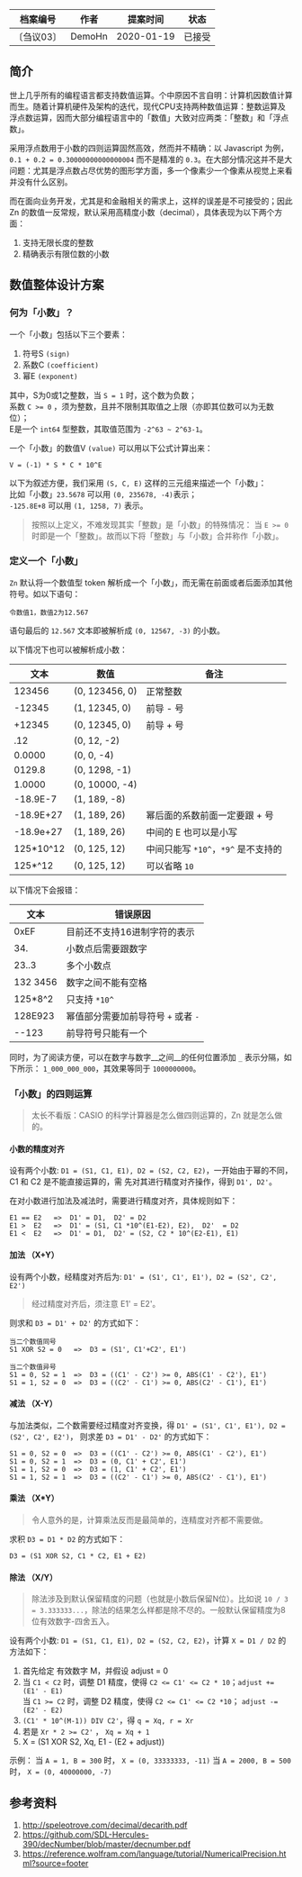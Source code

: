 | 档案编号| 作者| 提案时间 | 状态 |
|:----:|:----:|:----:|:----:|
|〔刍议03〕| DemoHn | 2020-01-19| 已接受 |

## 简介

世上几乎所有的编程语言都支持数值运算。个中原因不言自明：计算机因数值计算而生。随着计算机硬件及架构的迭代，现代CPU支持两种数值运算：整数运算及浮点数运算，因而大部分编程语言中的「数值」大致对应两类：「整数」和「浮点数」。

采用浮点数用于小数的四则运算固然高效，然而并不精确：以 Javascript 为例， `0.1 + 0.2 = 0.30000000000000004` 而不是精准的 `0.3`。在大部分情况这并不是大问题：尤其是浮点数占尽优势的图形学方面，多一个像素少一个像素从视觉上来看并没有什么区别。

而在面向业务开发，尤其是和金融相关的需求上，这样的误差是不可接受的；因此 Zn 的数值一反常规，默认采用高精度小数（decimal），具体表现为以下两个方面：

1. 支持无限长度的整数
2. 精确表示有限位数的小数

## 数值整体设计方案

### 何为「小数」？

一个「小数」包括以下三个要素：
1. 符号S `(sign)`
2. 系数C `(coefficient)`
3. 幂E `(exponent)`

其中，S为0或1之整数，当 `S = 1` 时，这个数为负数；  
    系数 `C >= 0` ，须为整数，且并不限制其取值之上限（亦即其位数可以为无数位）；  
    E是一个 `int64` 型整数，其取值范围为 `-2^63 ~ 2^63-1`。   

一个「小数」的数值V `(value)` 可以用以下公式计算出来：
```
V = (-1) * S * C * 10^E
```

以下为叙述方便，我们采用 `(S, C, E)` 这样的三元组来描述一个「小数」：  
比如「小数」`23.5678` 可以用 `(0, 235678, -4)`表示；  
`-125.8E+8` 可以用 `(1, 1258, 7)` 表示。

> 按照以上定义，不难发现其实「整数」是「小数」的特殊情况： 当 `E >= 0` 时即是一个「整数」。故而以下将「整数」与「小数」合并称作「小数」。

### 定义一个「小数」

`Zn` 默认将一个数值型 token 解析成一个「小数」，而无需在前面或者后面添加其他符号。如以下语句：

```
令数值1，数值2为12.567
```
语句最后的 `12.567` 文本即被解析成 `(0, 12567, -3)` 的小数。

以下情况下也可以被解析成小数：

|  文本 |      数值     |   备注  |
| ------ | ------------- | --------- |
| 123456 | (0, 123456, 0)| 正常整数 |
| -12345 | (1, 12345, 0)| 前导 - 号 |
| +12345 | (0, 12345, 0)| 前导 + 号 |
| .12 | (0, 12, -2)|
| 0.0000 | (0, 0, -4)|
| 0129.8 | (0, 1298, -1) |
| 1.0000 | (0, 10000, -4) |
| -18.9E-7 | (1, 189, -8) |
| -18.9E+27 | (1, 189, 26) | 幂后面的系数前面一定要跟 + 号 |
| -18.9e+27 | (1, 189, 26) | 中间的 E 也可以是小写 |
| 125*10^12 | (0, 125, 12) | 中间只能写 `*10^`，`*9^` 是不支持的 |
| 125*^12 | (0, 125, 12) | 可以省略 `10` |

以下情况下会报错：

| 文本 | 错误原因 |
| ------ | ------------- |
| 0xEF | 目前还不支持16进制字符的表示 |
| 34. | 小数点后需要跟数字 |
| 23..3 | 多个小数点 |
| 132 3456 | 数字之间不能有空格 |
| 125*8^2 | 只支持 `*10^` |
| 128E923| 幂值部分需要加前导符号 `+` 或者 `-` |
| --123 | 前导符号只能有一个 |

同时，为了阅读方便，可以在数字与数字__之间__的任何位置添加 `_` 表示分隔，如下所示： `1_000_000_000`，其效果等同于 `1000000000`。

### 「小数」的四则运算
> 太长不看版：CASIO 的科学计算器是怎么做四则运算的，Zn 就是怎么做的。

#### 小数的精度对齐

设有两个小数: `D1 = (S1, C1, E1), D2 = (S2, C2, E2)`，一开始由于幂的不同，C1 和 C2 是不能直接运算的，需
先对其进行精度对齐操作，得到 `D1', D2'`。

在对小数进行加法及减法时，需要进行精度对齐，具体规则如下：
```
E1 == E2   =>  D1' = D1,  D2' = D2
E1 >  E2   =>  D1' = (S1, C1 *10^(E1-E2), E2),  D2'  = D2
E1 <  E2   =>  D1' = D1,  D2' = (S2, C2 * 10^(E2-E1), E1)
```

#### __加法 （X+Y）__

设有两个小数，经精度对齐后为: `D1' = (S1', C1', E1'), D2 = (S2', C2', E2')`

> 经过精度对齐后，须注意 E1' = E2'。

则求和 `D3 = D1' + D2'` 的方式如下：

```
当二个数值同号
S1 XOR S2 = 0   =>  D3 = (S1', C1'+C2', E1')

当二个数值异号
S1 = 0, S2 = 1  =>  D3 = ((C1' - C2') >= 0, ABS(C1' - C2'), E1')
S1 = 1, S2 = 0  =>  D3 = ((C2' - C1') >= 0, ABS(C2' - C1'), E1')
```

#### __减法 （X-Y）__

与加法类似，二个数需要经过精度对齐变换，得 `D1' = (S1', C1', E1'), D2 = (S2', C2', E2')`，
则求差 `D3 = D1' - D2'` 的方式如下：

```
S1 = 0, S2 = 0  =>  D3 = ((C1' - C2') >= 0, ABS(C1' - C2'), E1')
S1 = 0, S2 = 1  =>  D3 = (0, C1' + C2', E1')
S1 = 1, S2 = 0  =>  D3 = (1, C1' + C2', E1')
S1 = 1, S2 = 1  =>  D3 = ((C2' - C1') >= 0, ABS(C2' - C1'), E1')
```

#### __乘法 （X*Y）__

> 令人意外的是，计算乘法反而是最简单的，连精度对齐都不需要做。

求积 `D3 = D1 * D2` 的方式如下：

```
D3 = (S1 XOR S2, C1 * C2, E1 + E2)
```

#### __除法 （X/Y）__

> 除法涉及到默认保留精度的问题（也就是小数后保留N位）。比如说 `10 / 3 = 3.333333...`，除法的结果怎么样都是除不尽的。一般默认保留精度为8位有效数字-四舍五入。

设有两个小数: `D1 = (S1, C1, E1), D2 = (S2, C2, E2)`，计算 `X = D1 / D2` 的方法如下：

1. 首先给定 有效数字 M，并假设 adjust = 0
2. 当 `C1 < C2` 时，调整 D1 精度，使得 `C2 <= C1' <= C2 * 10`；`adjust += (E1' - E1) `  
当 `C1 >= C2` 时，调整 D2 精度，使得 `C2 <= C1' <= C2 *10`； `adjust -= (E2' - E2)`
3. `(C1' * 10^(M-1)) DIV C2'`，得 `q = Xq, r = Xr`
4. 若是 `Xr * 2 >= C2'` ， `Xq = Xq + 1`
5. X = (S1 XOR S2, Xq, E1 - (E2 + adjust))

示例： 当 `A = 1, B = 300` 时， `X = (0, 33333333, -11)`
当 `A = 2000, B = 500` 时， `X = (0, 40000000, -7)`


## 参考资料
1. http://speleotrove.com/decimal/decarith.pdf
2. https://github.com/SDL-Hercules-390/decNumber/blob/master/decnumber.pdf
3. https://reference.wolfram.com/language/tutorial/NumericalPrecision.html?source=footer